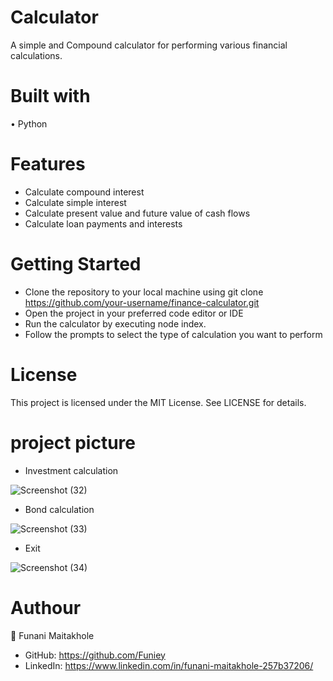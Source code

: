 # Calculator
A simple and Compound calculator for performing various financial calculations.

# Built with
• Python

# Features

* Calculate compound interest
* Calculate simple interest 
* Calculate present value and future value of cash flows 
* Calculate loan payments and interests

# Getting Started

* Clone the repository to your local machine using git clone https://github.com/your-username/finance-calculator.git 
* Open the project in your preferred code editor or IDE
* Run the calculator by executing node index.
* Follow the prompts to select the type of calculation you want to perform

# License

This project is licensed under the MIT License. See LICENSE for details.

# project picture

* Investment calculation
  
![Screenshot (32)](https://github.com/Funiey/calculator/assets/127227319/994ffb48-5b2f-44ce-846a-c669bd71441e)

* Bond calculation
  
![Screenshot (33)](https://github.com/Funiey/calculator/assets/127227319/6f59d928-c271-4b9b-99ac-3214e97a70e8)

* Exit

![Screenshot (34)](https://github.com/Funiey/calculator/assets/127227319/8598ddb4-7fc0-4dcd-b501-3047621cb10a)

# Authour
👤 Funani Maitakhole
  * GitHub: https://github.com/Funiey
  * LinkedIn: https://www.linkedin.com/in/funani-maitakhole-257b37206/
